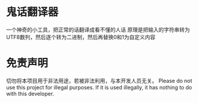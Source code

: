 # 鬼话翻译器
一个神奇的小工具，把正常的话翻译成看不懂的人话
原理是把输入的字符串转为UTF8数列，然后逐个转为二进制，然后再替换0和1为自定义内容

# 免责声明
切勿将本项目用于非法用途，若被非法利用，与本开发人员无关。
Please do not use this project for illegal purposes. If it is used illegally, it has nothing to do with this developer.